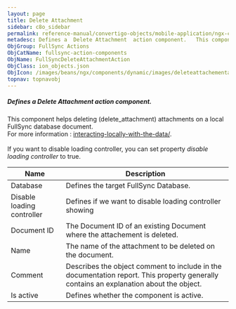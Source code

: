 ```yaml
---
layout: page
title: Delete Attachment
sidebar: c8o_sidebar
permalink: reference-manual/convertigo-objects/mobile-application/ngx-components/fullsync-action-components/delete-attachment/
metadesc: Defines a  Delete Attachment  action component.   This component helps deleting (delete_attachment) attachments on a local FullSync database document.
ObjGroup: FullSync Actions
ObjCatName: fullsync-action-components
ObjName: FullSyncDeleteAttachmentAction
ObjClass: ion_objects.json
ObjIcon: /images/beans/ngx/components/dynamic/images/deleteattachementaction_32x32.png
topnav: topnavobj
---
```

##### Defines a <i>Delete Attachment</i> action component. <br/>

 This component helps deleting (delete_attachment) attachments on a local FullSync database document.<br/>
 For more information : <a href='https://www.convertigo.com/documentation/latest/reference-manual/convertigo-mbaas-server/convertigo-full-sync-architecture/#interacting-locally-on-the-mobile-with-the-data'>interacting-locally-with-the-data/</a>. <br/>
<br/>
 If you want to disable loading controller, you can set property <i>disable loading controller</i> to true.

Name | Description 
--- | ---
Database | Defines the target FullSync Database.
Disable loading controller | Defines if we want to disable loading controller showing
Document ID | The Document ID of an existing Document where the attachement is deleted.
Name | The name of the attachment to be deleted on the document.
Comment | Describes the object comment to include in the documentation report.  This property generally contains an explanation about the object. 
Is active | Defines whether the component is active. 

